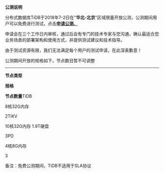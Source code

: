 **公测说明**

分布式数据库TiDB于2018年7-2日在"**华北-北京**"区域限量开放公测，公测期间用户可以免费进行测试，点击[**申请公测**。](http://answer.jd.com/jump/?shortCode=kCfLJFwLCGYr&surveyId=1587919 "申请公测")

申请会在三个工作日内审核，通过后会有专门的技术专家与您沟通，确认最适合您业务场景的部署架构和使用方式，并提供测试建议和技术指导。

由于测试资源有限，我们无法满足每个用户的测试申请，在此深表歉意！

公测期间开放的规格如下，节点数目暂不可调整

****
**节点类型**

**规格**

**节点数量**TiDB

8核32G内存

2TiKV

10核32G内存 1.9T硬盘

3PD

4核8G内存

3

备注：免费公测期间，TiDB不适用于SLA协议
